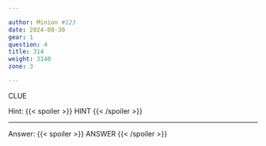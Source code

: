 ```yaml
---

author: Minion #123
date: 2024-08-30
gear: 1
question: 4
title: 314
weight: 3140
zone: 3

---
```


CLUE

Hint: {{< spoiler >}} HINT {{< /spoiler >}}

---

Answer: {{< spoiler >}} ANSWER {{< /spoiler >}}


